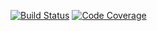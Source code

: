 [![Build Status](https://travis-ci.com/ardenit/ktserver.svg?token=Y4rJUAvZoAdBPZr95So2&branch=master)](https://travis-ci.org/ardenit/ktserver)
[![Code Coverage](https://codecov.io/gh/ardenit/ktserver/branch/master/graph/badge.svg)](https://codecov.io/gh/ardenit/ktserver)